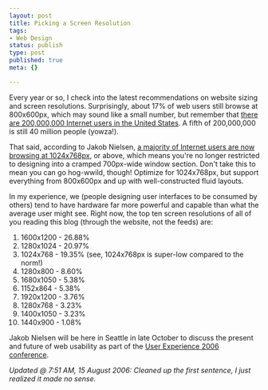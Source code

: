 ```yaml
--- 
layout: post
title: Picking a Screen Resolution
tags: 
- Web Design
status: publish
type: post
published: true
meta: {}

---
```

Every year or so, I check into the latest recommendations on website sizing and screen resolutions. Surprisingly, about 17% of web users still browse at 800x600px, which may sound like a small number, but remember that <a href="https://www.cia.gov/cia/publications/factbook/geos/us.html">there are 200,000,000 Internet users in the United States</a>. A fifth of 200,000,000 is still 40 million people (yowza!).

  That said, according to Jakob Nielsen, <a href="http://www.useit.com/alertbox/screen_resolution.html">a majority of Internet users are now browsing at 1024x768px</a>, or above, which means you're no longer restricted to designing into a cramped 700px-wide window section. Don't take this to mean you can go hog-wwild, though! Optimize for 1024x768px, but support everything from 800x600px and up with well-constructed fluid layouts.

  In my experience, we (people designing user interfaces to be consumed by others) tend to have hardware far more powerful and capable than what the average user might see. Right now, the top ten screen resolutions of all of you reading this blog (through the website, not the feeds) are:
  <ol>
  <li>1600x1200 - 26.88%</li>
  <li>1280x1024 - 20.97%</li>
  <li>1024x768 - 19.35% (see, 1024x768px is super-low compared to the norm!)</li>
  <li>1280x800 - 8.60%</li>
  <li>1680x1050 - 5.38%</li>
  <li>1152x864 - 5.38%</li>
  <li>1920x1200 - 3.76%</li>
  <li>1280x768 - 3.23%</li>
  <li>1400x1050 - 3.23%</li>
  <li>1440x900 - 1.08%</li>
  </ol>

  Jakob Nielsen will be here in Seattle in late October to discuss the present and future of web usability as part of the <a href="http://www.nngroup.com/events/seattle/agenda.html">User Experience 2006 conference</a>.

  <em>Updated @ 7:51 AM, 15 August 2006: Cleaned up the first sentence, I just realized it made no sense.</em>
